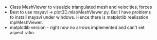 - Class MeshViewer to visualzie triangulated mesh and velocities, forces
- Best to use mayavi -> plot3D.mlabMeshViewer.py. But I have problems to install mayavi under windows.
  Hence there is matplotlib realisation mplMeshViewer. 
- matplotlib version - right now no arrows implemented and can't set aspect ratio.